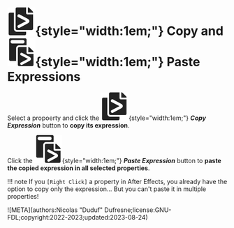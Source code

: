 # ![](../../../img/duik/icons/copy_expression.svg){style="width:1em;"} Copy and ![](../../../img/duik/icons/paste_expression.svg){style="width:1em;"} Paste Expressions

Select a propoerty and click the ![](../../../img/duik/icons/copy_expression.svg){style="width:1em;"} ***Copy Expression*** button to **copy its expression**.

Click the ![](../../../img/duik/icons/paste_expression.svg){style="width:1em;"} ***Paste Expression*** button to **paste the copied expression in all selected properties**.

!!! note
    If you `[Right Click]` a property in After Effects, you already have the option to copy only the expression... But you can't paste it in multiple properties!

![META](authors:Nicolas "Duduf" Dufresne;license:GNU-FDL;copyright:2022-2023;updated:2023-08-24)

